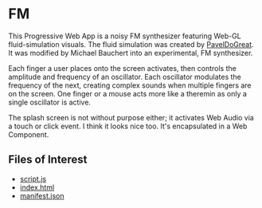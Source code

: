 # FM
This Progressive Web App is a noisy FM synthesizer featuring Web-GL fluid-simulation visuals. The fluid simulation was created by [PavelDoGreat](https://github.com/PavelDoGreat/WebGL-Fluid-Simulation). It was modified by Michael Bauchert into an experimental, FM synthesizer.

Each finger a user places onto the screen activates, then controls the amplitude and frequency of an oscillator. Each oscillator modulates the frequency of the next, creating complex sounds when multiple fingers are on the screen. One finger or a mouse acts more like a theremin as only a single oscillator is active.

The splash screen is not without purpose either; it activates Web Audio via a touch or click event. I think it looks nice too. It's encapsulated in a Web Component.

## Files of Interest
- [script.js]()
- [index.html]()
- [manifest.json]()

